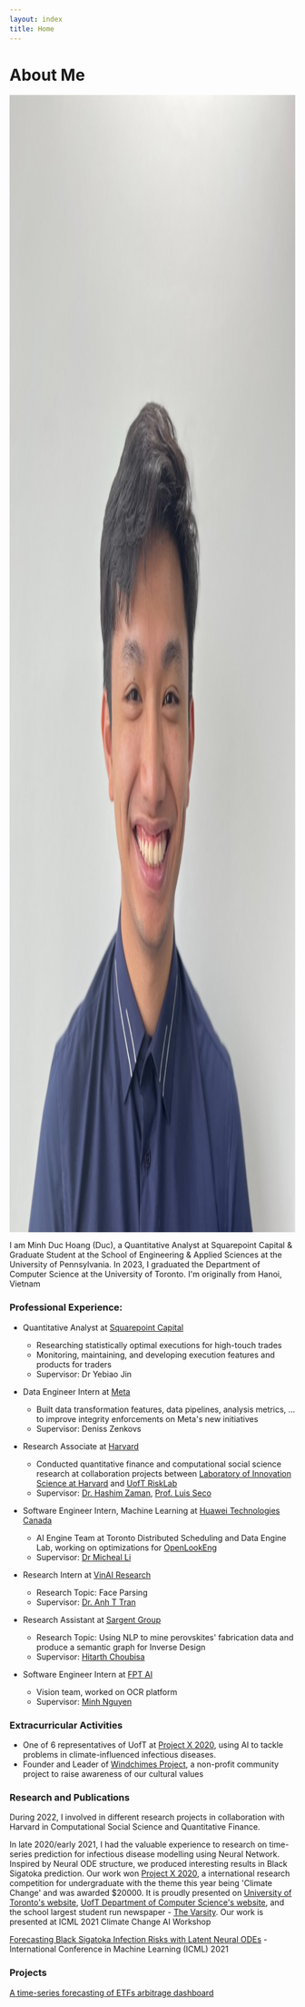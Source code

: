 ```yaml
---
layout: index
title: Home
---
```

# About Me 
<img alt="A picture of me" src="./ava.jpeg" style="height: 50vh; display: block; margin: 1em auto;">
I am Minh Duc Hoang (Duc), a Quantitative Analyst at Squarepoint Capital & Graduate Student at the School of Engineering & Applied Sciences at the University of Pennsylvania. In 2023, I graduated the Department of Computer Science at the University of Toronto. I'm originally from Hanoi, Vietnam <br/> 

### Professional Experience:
+ Quantitative Analyst at [Squarepoint Capital](https://www.squarepoint-capital.com/)
	- Researching statistically optimal executions for high-touch trades
	- Monitoring, maintaining, and developing execution features and products for traders
	- Supervisor: Dr Yebiao Jin

+ Data Engineer Intern at [Meta](https://about.meta.com/?utm_source=about.facebook.com&utm_medium=redirect)
	- Built data transformation features, data pipelines, analysis metrics, ... to improve integrity enforcements on Meta's new initiatives
	- Supervisor: Deniss Zenkovs

+ Research Associate at [Harvard](https://www.harvard.edu/)
	-  Conducted quantitative finance and computational social science research at collaboration projects between [Laboratory of Innovation Science at Harvard](https://lish.harvard.edu/) and [UofT RiskLab](https://www.risklab.ca/)
	-  Supervisor: [Dr. Hashim Zaman](https://lish.harvard.edu/people/hashim-zaman), [Prof. Luis Seco](https://seco.risklab.ca/)
+ Software Engineer Intern, Machine Learning at [Huawei Technologies Canada](https://www.huawei.com/)
	- AI Engine Team at Toronto Distributed Scheduling and Data Engine Lab, working on optimizations for [OpenLookEng](https://openlookeng.io/docs/docs/overview.html)
	- Supervisor: [Dr Micheal Li](https://ca.linkedin.com/in/michael-l-72519124)
+ Research Intern at [VinAI Research](https://www.vinai.io/)
	- Research Topic: Face Parsing
	- Supervisor: [Dr. Anh T Tran](https://sites.google.com/site/anhttranusc/)
+ Research Assistant at [Sargent Group](https://light.utoronto.ca/)
	- Research Topic: Using NLP to mine perovskites' fabrication data and produce a semantic graph for Inverse Design
	- Supervisor: [Hitarth Choubisa](https://www.linkedin.com/in/choubisa/)
+ Software Engineer Intern at [FPT AI](https://fpt.ai/)
	- Vision team, worked on OCR platform
	- Supervisor: [Minh Nguyen](https://www.linkedin.com/in/minhnd3796/)

### Extracurricular Activities
+ One of 6 representatives of UofT at [Project X 2020](https://www.projectx2020.com/), using AI to tackle problems in climate-influenced infectious diseases. 
+ Founder and Leader of [Windchimes Project](https://www.facebook.com/windchimesproject/), a non-profit community project to raise awareness of our cultural values

### Research and Publications

During 2022, I involved in different research projects in collaboration with Harvard in Computational Social Science and Quantitative Finance.


In late 2020/early 2021, I had the valuable experience to research on time-series prediction for infectious disease modelling using Neural Network. Inspired by Neural ODE structure, we produced interesting results in Black Sigatoka prediction. Our work won [Project X 2020](https://www.projectx2020.com/), a international research competition for undergraduate with the theme this year being 'Climate Change' and was awarded $20000. It is proudly presented on [University of Toronto's website](https://www.utoronto.ca/news/prize-winning-u-t-student-team-uses-ai-beat-banana-blight), [UofT Department of Computer Science's website](https://web.cs.toronto.edu/news-events/news/how-to-beat-banana-blight-prize-winning-u-of-t-student-team-turns-to-novel-neural-network), and the school largest student run newspaper - [The Varsity](https://thevarsity.ca/2021/01/31/u-of-t-ai-conference-highlights-use-of-machine-learning-to-address-the-climate-crisis/?fbclid=IwAR1SEmYQSDbnNUrBu8yMl_rB-3I5QrvJ0uf3Yrs3UuzDxHq0wMNTkIPask0). Our work is presented at ICML 2021 Climate Change AI Workshop

[Forecasting Black Sigatoka Infection Risks with Latent Neural ODEs](https://arxiv.org/abs/2012.00752) - International Conference in Machine Learning (ICML) 2021


### Projects

[A time-series forecasting of ETFs arbitrage dashboard](https://minhduchoang301.github.io/two-and-a-half/)
